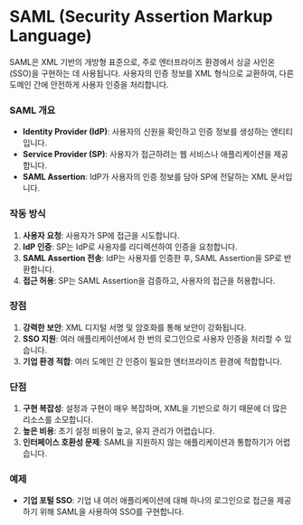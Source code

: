# SAML (Security Assertion Markup Language)

SAML은 XML 기반의 개방형 표준으로, 주로 엔터프라이즈 환경에서 싱글 사인온(SSO)을 구현하는 데 사용됩니다. 사용자의 인증 정보를 XML 형식으로 교환하여, 다른 도메인 간에 안전하게 사용자 인증을 처리합니다.

### SAML 개요
- **Identity Provider (IdP)**: 사용자의 신원을 확인하고 인증 정보를 생성하는 엔티티입니다.
- **Service Provider (SP)**: 사용자가 접근하려는 웹 서비스나 애플리케이션을 제공합니다.
- **SAML Assertion**: IdP가 사용자의 인증 정보를 담아 SP에 전달하는 XML 문서입니다.

### 작동 방식
1. **사용자 요청**: 사용자가 SP에 접근을 시도합니다.
2. **IdP 인증**: SP는 IdP로 사용자를 리디렉션하여 인증을 요청합니다.
3. **SAML Assertion 전송**: IdP는 사용자를 인증한 후, SAML Assertion을 SP로 반환합니다.
4. **접근 허용**: SP는 SAML Assertion을 검증하고, 사용자의 접근을 허용합니다.

### 장점
1. **강력한 보안**: XML 디지털 서명 및 암호화를 통해 보안이 강화됩니다.
2. **SSO 지원**: 여러 애플리케이션에서 한 번의 로그인으로 사용자 인증을 처리할 수 있습니다.
3. **기업 환경 적합**: 여러 도메인 간 인증이 필요한 엔터프라이즈 환경에 적합합니다.

### 단점
1. **구현 복잡성**: 설정과 구현이 매우 복잡하며, XML을 기반으로 하기 때문에 더 많은 리소스를 소모합니다.
2. **높은 비용**: 초기 설정 비용이 높고, 유지 관리가 어렵습니다.
3. **인터페이스 호환성 문제**: SAML을 지원하지 않는 애플리케이션과 통합하기가 어렵습니다.

### 예제
- **기업 포털 SSO**: 기업 내 여러 애플리케이션에 대해 하나의 로그인으로 접근을 제공하기 위해 SAML을 사용하여 SSO를 구현합니다.

